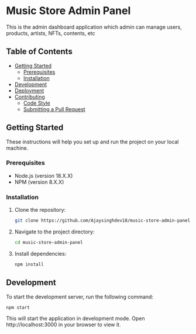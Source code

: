# Music Store Admin Panel

This is the admin dashboard application which admin can manage users, products, artists, NFTs, contents, etc

## Table of Contents

- [Getting Started](#getting-started)
  - [Prerequisites](#prerequisites)
  - [Installation](#installation)
- [Development](#development)
- [Deployment](#deployment)
- [Contributing](#contributing)
  - [Code Style](#code-style)
  - [Submitting a Pull Request](#submitting-a-pull-request)

## Getting Started

These instructions will help you set up and run the project on your local machine.

### Prerequisites

- Node.js (version 18.X.X)
- NPM (version 8.X.X)

### Installation

1. Clone the repository:

   ```bash
   git clone https://github.com/Ajaysinghdev18/music-store-admin-panel.git
   ```

2. Navigate to the project directory:

   ```bash
   cd music-store-admin-panel
   ```

3. Install dependencies:
   ```bash
   npm install
   ```

## Development

To start the development server, run the following command:

```bash
npm start
```

This will start the application in development mode. Open http://localhost:3000 in your browser to view it.
